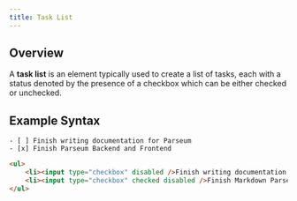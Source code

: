 ```yaml
---
title: Task List
---
```


## Overview

A **task list** is an element typically used to create a list of tasks, each with a status denoted by the presence of a checkbox which can be either checked or unchecked.

## Example Syntax

```text
- [ ] Finish writing documentation for Parseum
- [x] Finish Parseum Backend and Frontend
```

```html
<ul>
    <li><input type="checkbox" disabled />Finish writing documentation for Parseum</li>
    <li><input type="checkbox" checked disabled />Finish Markdown Parser and Editor Backend and Frontend</li>
</ul>
```
